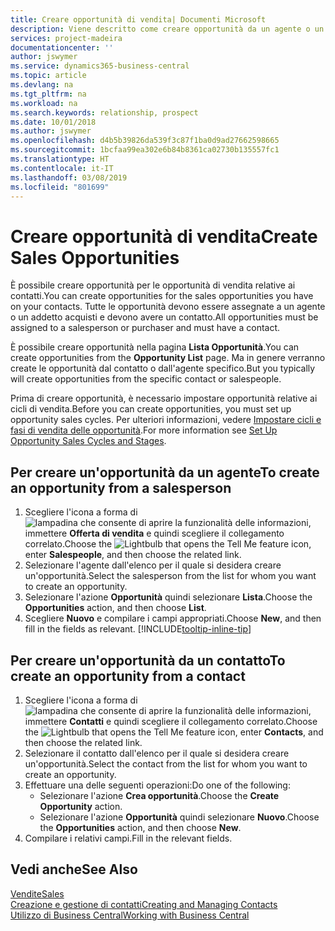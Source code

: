 ```yaml
---
title: Creare opportunità di vendita| Documenti Microsoft
description: Viene descritto come creare opportunità da un agente o un contatto in Business Central.
services: project-madeira
documentationcenter: ''
author: jswymer
ms.service: dynamics365-business-central
ms.topic: article
ms.devlang: na
ms.tgt_pltfrm: na
ms.workload: na
ms.search.keywords: relationship, prospect
ms.date: 10/01/2018
ms.author: jswymer
ms.openlocfilehash: d4b5b39826da539f3c87f1ba0d9ad27662598665
ms.sourcegitcommit: 1bcfaa99ea302e6b84b8361ca02730b135557fc1
ms.translationtype: HT
ms.contentlocale: it-IT
ms.lasthandoff: 03/08/2019
ms.locfileid: "801699"
---
```

# <a name="create-sales-opportunities"></a><span data-ttu-id="6071d-103">Creare opportunità di vendita</span><span class="sxs-lookup"><span data-stu-id="6071d-103">Create Sales Opportunities</span></span>
<span data-ttu-id="6071d-104">È possibile creare opportunità per le opportunità di vendita relative ai contatti.</span><span class="sxs-lookup"><span data-stu-id="6071d-104">You can create opportunities for the sales opportunities you have on your contacts.</span></span> <span data-ttu-id="6071d-105">Tutte le opportunità devono essere assegnate a un agente o un addetto acquisti e devono avere un contatto.</span><span class="sxs-lookup"><span data-stu-id="6071d-105">All opportunities must be assigned to a salesperson or purchaser and must have a contact.</span></span>

<span data-ttu-id="6071d-106">È possibile creare opportunità nella pagina **Lista Opportunità**.</span><span class="sxs-lookup"><span data-stu-id="6071d-106">You can create opportunities from the **Opportunity List** page.</span></span> <span data-ttu-id="6071d-107">Ma in genere verranno create le opportunità dal contatto o dall'agente specifico.</span><span class="sxs-lookup"><span data-stu-id="6071d-107">But you typically will create opportunities from the specific contact or salespeople.</span></span>

<span data-ttu-id="6071d-108">Prima di creare opportunità, è necessario impostare opportunità relative ai cicli di vendita.</span><span class="sxs-lookup"><span data-stu-id="6071d-108">Before you can create opportunities, you must set up opportunity sales cycles.</span></span> <span data-ttu-id="6071d-109">Per ulteriori informazioni, vedere [Impostare cicli e fasi di vendita delle opportunità](marketing-how-setup-opportunity-sales-cycles-stages.md).</span><span class="sxs-lookup"><span data-stu-id="6071d-109">For more information see [Set Up Opportunity Sales Cycles and Stages](marketing-how-setup-opportunity-sales-cycles-stages.md).</span></span>

## <a name="to-create-an-opportunity-from-a-salesperson"></a><span data-ttu-id="6071d-110">Per creare un'opportunità da un agente</span><span class="sxs-lookup"><span data-stu-id="6071d-110">To create an opportunity from a salesperson</span></span>
1. <span data-ttu-id="6071d-111">Scegliere l'icona a forma di ![lampadina che consente di aprire la funzionalità delle informazioni](media/ui-search/search_small.png "Informazioni sull'operazione che si desidera eseguire"), immettere **Offerta di vendita** e quindi scegliere il collegamento correlato.</span><span class="sxs-lookup"><span data-stu-id="6071d-111">Choose the ![Lightbulb that opens the Tell Me feature](media/ui-search/search_small.png "Tell me what you want to do") icon, enter **Salespeople**, and then choose the related link.</span></span>
2. <span data-ttu-id="6071d-112">Selezionare l'agente dall'elenco per il quale si desidera creare un'opportunità.</span><span class="sxs-lookup"><span data-stu-id="6071d-112">Select the salesperson from the list for whom you want to create an opportunity.</span></span>
3. <span data-ttu-id="6071d-113">Selezionare l'azione **Opportunità** quindi selezionare **Lista**.</span><span class="sxs-lookup"><span data-stu-id="6071d-113">Choose the **Opportunities** action, and then choose **List**.</span></span>
4. <span data-ttu-id="6071d-114">Scegliere **Nuovo** e compilare i campi appropriati.</span><span class="sxs-lookup"><span data-stu-id="6071d-114">Choose **New**, and then fill in the fields as relevant.</span></span> [!INCLUDE[tooltip-inline-tip](includes/tooltip-inline-tip_md.md)]  



## <a name="to-create-an-opportunity-from-a-contact"></a><span data-ttu-id="6071d-115">Per creare un'opportunità da un contatto</span><span class="sxs-lookup"><span data-stu-id="6071d-115">To create an opportunity from a contact</span></span>
1. <span data-ttu-id="6071d-116">Scegliere l'icona a forma di ![lampadina che consente di aprire la funzionalità delle informazioni](media/ui-search/search_small.png "Informazioni sull'operazione che si desidera eseguire"), immettere **Contatti** e quindi scegliere il collegamento correlato.</span><span class="sxs-lookup"><span data-stu-id="6071d-116">Choose the ![Lightbulb that opens the Tell Me feature](media/ui-search/search_small.png "Tell me what you want to do") icon, enter **Contacts**, and then choose the related link.</span></span>
2. <span data-ttu-id="6071d-117">Selezionare il contatto dall'elenco per il quale si desidera creare un'opportunità.</span><span class="sxs-lookup"><span data-stu-id="6071d-117">Select the contact from the list for whom you want to create an opportunity.</span></span>
3. <span data-ttu-id="6071d-118">Effettuare una delle seguenti operazioni:</span><span class="sxs-lookup"><span data-stu-id="6071d-118">Do one of the following:</span></span>
   * <span data-ttu-id="6071d-119">Selezionare l'azione **Crea opportunità**.</span><span class="sxs-lookup"><span data-stu-id="6071d-119">Choose the **Create Opportunity** action.</span></span>
   * <span data-ttu-id="6071d-120">Selezionare l'azione **Opportunità** quindi selezionare **Nuovo**.</span><span class="sxs-lookup"><span data-stu-id="6071d-120">Choose the  **Opportunities** action, and then choose **New**.</span></span>
4. <span data-ttu-id="6071d-121">Compilare i relativi campi.</span><span class="sxs-lookup"><span data-stu-id="6071d-121">Fill in the relevant fields.</span></span>

## <a name="see-also"></a><span data-ttu-id="6071d-122">Vedi anche</span><span class="sxs-lookup"><span data-stu-id="6071d-122">See Also</span></span>
[<span data-ttu-id="6071d-123">Vendite</span><span class="sxs-lookup"><span data-stu-id="6071d-123">Sales</span></span>](sales-manage-sales.md)  
[<span data-ttu-id="6071d-124">Creazione e gestione di contatti</span><span class="sxs-lookup"><span data-stu-id="6071d-124">Creating and Managing Contacts</span></span>](marketing-contacts.md)  
[<span data-ttu-id="6071d-125">Utilizzo di Business Central</span><span class="sxs-lookup"><span data-stu-id="6071d-125">Working with Business Central</span></span>](ui-work-product.md)
